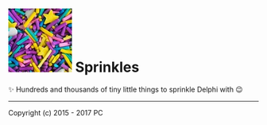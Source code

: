 # ![Logo](https://github.com/Pawe1/Resources/blob/master/Sprinkles%20logo.jpg) Sprinkles

:sparkles: Hundreds and thousands of tiny little things to sprinkle Delphi with :wink:
<hr>

Copyright (c) 2015 - 2017 PC